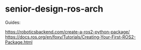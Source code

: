 # senior-design-ros-arch

Guides:

https://roboticsbackend.com/create-a-ros2-python-package/
https://docs.ros.org/en/foxy/Tutorials/Creating-Your-First-ROS2-Package.html

